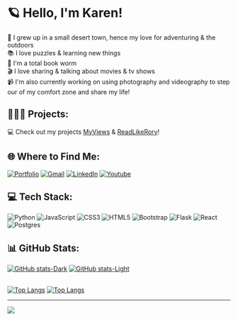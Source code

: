 # 🪐 Hello, I'm Karen!
🌵 I grew up in a small desert town, hence my love for adventuring & the outdoors<br>
📚 I love puzzles & learning new things<br>
📖 I'm a total book worm<br>
🎬 I love sharing & talking about movies & tv shows<br>
📹 I'm also currently working on using photography and videography to step our of my comfort zone and share my life!<br>

## 👩🏽‍💻 Projects:
💻 Check out my projects [MyViews](https://github.com/karengcecena/project-movie-app) & [ReadLikeRory](https://github.com/karengcecena/ReadLikeRory)!


## 🌐 Where to Find Me:
[![Portfolio](https://img.shields.io/badge/-Portfolio-forestgreen?style=for-the-badge&logo=Portfolio&logoColor=white)](https://karengcecena.github.io/)
[![Gmail](https://img.shields.io/badge/-Gmail-red?style=for-the-badge&logo=gmail&logoColor=white)](mailto:karengcecena@gmail.com?subject=The%20subject%20of%20the%20mail)
[![LinkedIn](https://img.shields.io/badge/-LinkedIn-blue?style=for-the-badge&logo=linkedin&logoColor=white)](https://linkedin.com/in/karengcecena)
[![Youtube](https://img.shields.io/badge/-Subscribe-red?style=for-the-badge&logo=youtube&logoColor=white)](https://www.youtube.com/channel/UCp-Hro7F3127NBXsNrUuO6g)


## 💻 Tech Stack:
![Python](https://img.shields.io/badge/python-3670A0?style=for-the-badge&logo=python&logoColor=ffdd54) ![JavaScript](https://img.shields.io/badge/javascript-%23323330.svg?style=for-the-badge&logo=javascript&logoColor=%23F7DF1E) ![CSS3](https://img.shields.io/badge/css3-%231572B6.svg?style=for-the-badge&logo=css3&logoColor=white) ![HTML5](https://img.shields.io/badge/html5-%23E34F26.svg?style=for-the-badge&logo=html5&logoColor=white) ![Bootstrap](https://img.shields.io/badge/bootstrap-%23563D7C.svg?style=for-the-badge&logo=bootstrap&logoColor=white) ![Flask](https://img.shields.io/badge/flask-%23000.svg?style=for-the-badge&logo=flask&logoColor=white) ![React](https://img.shields.io/badge/react-%2320232a.svg?style=for-the-badge&logo=react&logoColor=%2361DAFB) ![Postgres](https://img.shields.io/badge/postgres-%23316192.svg?style=for-the-badge&logo=postgresql&logoColor=white)


## 📊 GitHub Stats:
[![GitHub stats-Dark](https://github-readme-stats.vercel.app/api?username=karengcecena&show_icons=true&theme=gotham#gh-dark-mode-only)](https://github.com/karengcecena/github-readme-stats#gh-dark-mode-only)
[![GitHub stats-Light](https://github-readme-stats.vercel.app/api?username=karengcecena&show_icons=true&theme=default#gh-light-mode-only)](https://github.com/karengcecena/github-readme-stats#gh-light-mode-only)

<br>[![Top Langs](https://github-readme-stats.vercel.app/api/top-langs/?username=karengcecena&theme=gotham&layout=compact#gh-dark-mode-only)](https://github.com/karengcecena/github-readme-stats#gh-dark-mode-only)
[![Top Langs](https://github-readme-stats.vercel.app/api/top-langs/?username=karengcecena&theme=default&layout=compact#gh-light-mode-only)](https://github.com/karengcecena/github-readme-stats#gh-light-mode-only)

---
[![](https://visitcount.itsvg.in/api?id=karengcecena&label=Profile%20Views&color=8&icon=0&pretty=true)](https://visitcount.itsvg.in)
